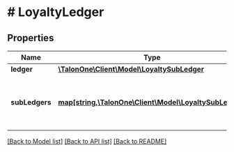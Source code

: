 # # LoyaltyLedger

## Properties

Name | Type | Description | Notes
------------ | ------------- | ------------- | -------------
**ledger** | [**\TalonOne\Client\Model\LoyaltySubLedger**](LoyaltySubLedger.md) |  | 
**subLedgers** | [**map[string,\TalonOne\Client\Model\LoyaltySubLedger]**](LoyaltySubLedger.md) | A map containing a list of all loyalty subledger balances | [optional] 

[[Back to Model list]](../../README.md#documentation-for-models) [[Back to API list]](../../README.md#documentation-for-api-endpoints) [[Back to README]](../../README.md)


